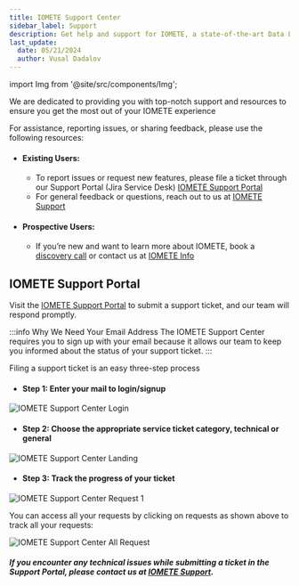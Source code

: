 ```yaml
---
title: IOMETE Support Center
sidebar_label: Support
description: Get help and support for IOMETE, a state-of-the-art Data Lakehouse Platform for AI and Analytics. Learn how to get assistance, report issues, and access resources to enhance your IOMETE experience.
last_update:
  date: 05/21/2024
  author: Vusal Dadalov
---
```


import Img from '@site/src/components/Img';

We are dedicated to providing you with top-notch support and resources to ensure you get the most out of your IOMETE experience

For assistance, reporting issues, or sharing feedback, please use the following resources:
 
- #### Existing Users:
    - To report issues or request new features, please file a ticket through our Support Portal (Jira Service Desk) [IOMETE Support Portal](https://iomete.atlassian.net/servicedesk/customer/portals)
    - For general feedback or questions, reach out to us at [IOMETE Support](mailto:support@iomete.com)

- #### Prospective Users:
  - If you’re new and want to learn more about IOMETE, book a [discovery call](https://calendly.com/iomete/iomete-discovery-call) or contact us at [IOMETE Info](mailto:info@iomete.com)
    


## IOMETE Support Portal


Visit the  [IOMETE Support Portal](https://iomete.atlassian.net/servicedesk/customer/portals) to submit a support ticket, and our team will respond promptly.

:::info Why We Need Your Email Address
The IOMETE Support Center requires you to sign up with your email because it allows our team to keep you informed about the status of your support ticket.
:::

Filing a support ticket is an easy three-step process

- #### Step 1: Enter your mail to login/signup


<Img src="/img/getting-started/support/support_centre_login.png" alt="IOMETE Support Center Login"/>


- #### Step 2: Choose the appropriate service ticket category, technical or general

<Img src="/img/getting-started/support/support_centre_landing.png" alt="IOMETE Support Center Landing"/>


- #### Step 3: Track the progress of your ticket

<Img src="/img/getting-started/support/support_centre_requests.png" alt="IOMETE Support Center Request 1"/>

You can access all your requests by clicking on requests as shown above to track all your requests:

<Img src="/img/getting-started/support/support_centre_requests1.png" alt="IOMETE Support Center All Request"/>





##### If you encounter any technical issues while submitting a ticket in the Support Portal, please contact us at [IOMETE Support](mailto:support@iomete.com).

